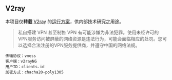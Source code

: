 ## V2ray

本项目仅**转载** [V2ray](https://github.com/v2ray) 的[运行方案](https://hub.docker.com/r/teddysun/v2ray)，供内部技术研究之用途。

> 私自搭建 VPN 甚至制售 VPN 有可能涉嫌为非法犯罪。使用未经许可的VPN服务访问被屏蔽的网络资源是违法行为，可能会面临相应的处罚。您可以选择合法注册的VPN服务提供商，并遵守中国的网络法规。

```
传输协议：vmess
客户端：v2rayNG
用户ID：clients.id
加密方式：chacha20-poly1305
```

